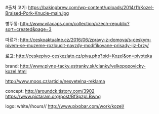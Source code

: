 #출처
고기:
https://bakingbrew.com/wp-content/uploads/2014/11/Kozel-Braised-Pork-Knucle-main.jpg

병뚜껑:
http://www.vilacaps.com/collection/czech-republic?sort=created&page=3

따르개:
http://ceskoaktualne.cz/2016/06/zpravy-z-domova/s-ceskym-pivem-se-muzeme-rozloucit-navzdy-modifikovane-prisady-jiz-brzy/

로고:
http://ceskepivo-ceskezlato.cz/piva.php?pid=Kozel&on=pivoteka

brand:
http://www.pivne-tacky.estranky.sk/clanky/velkopopovicky-kozel.html

http://www.moos.cz/article/nesvetelna-reklama

concept:
http://aroundck.tistory.com/3902
https://www.pictaram.org/post/BfSpzpLBwng

logo:
white//hours//
http://www.pixobar.com/work/kozel/

